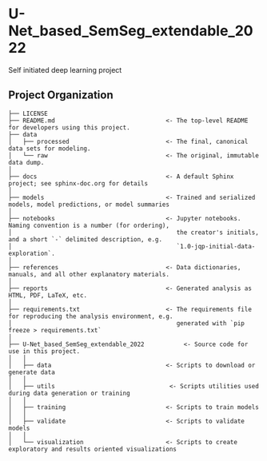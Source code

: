 U-Net_based_SemSeg_extendable_2022
==============================

Self initiated deep learning project

Project Organization
------------

    ├── LICENSE
    ├── README.md                               <- The top-level README for developers using this project.
    ├── data
    │   ├── processed                           <- The final, canonical data sets for modeling.
    │   └── raw                                 <- The original, immutable data dump.
    │
    ├── docs                                    <- A default Sphinx project; see sphinx-doc.org for details
    │
    ├── models                                  <- Trained and serialized models, model predictions, or model summaries
    │
    ├── notebooks                               <- Jupyter notebooks. Naming convention is a number (for ordering),
    │                                              the creator's initials, and a short `-` delimited description, e.g.
    │                                              `1.0-jqp-initial-data-exploration`.
    │
    ├── references                              <- Data dictionaries, manuals, and all other explanatory materials.
    │
    ├── reports                                 <- Generated analysis as HTML, PDF, LaTeX, etc.
    │
    ├── requirements.txt                        <- The requirements file for reproducing the analysis environment, e.g.
    │                                              generated with `pip freeze > requirements.txt`
    │
    ├── U-Net_based_SemSeg_extendable_2022           <- Source code for use in this project.
    │   │
    │   ├── data                                <- Scripts to download or generate data
    │   │
    │   ├── utils                                <- Scripts utilities used during data generation or training
    │   │
    │   ├── training                            <- Scripts to train models
    │   │
    │   ├── validate                            <- Scripts to validate models
    │   │
    │   └── visualization                       <- Scripts to create exploratory and results oriented visualizations
